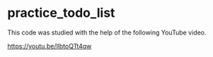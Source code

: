 # practice_todo_list

This code was studied with the help of the following YouTube video.

https://youtu.be/llbtoQTt4qw
